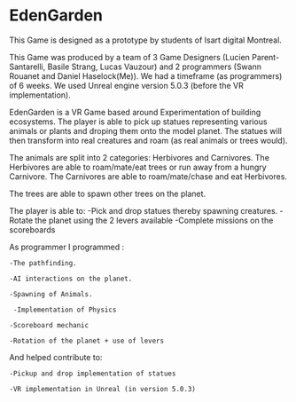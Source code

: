 # EdenGarden
This Game is designed as a prototype by students of Isart digital Montreal.

This Game was produced by a team of 3 Game Designers (Lucien Parent-Santarelli, Basile Strang, Lucas Vauzour) and 2 programmers (Swann Rouanet and Daniel Haselock(Me)). 
We had a timeframe (as programmers) of 6 weeks.
We used Unreal engine version 5.0.3 (before the VR implementation).

EdenGarden is a VR Game based around Experimentation of building ecosystems.
The player is able to pick up statues representing various animals or plants and droping them onto the model planet. 
The statues will then transform into real creatures and roam (as real animals or trees would).


The animals are split into 2 categories: Herbivores and Carnivores.
The Herbivores are able to roam/mate/eat trees or run away from a hungry Carnivore.
The Carnivores are able to roam/mate/chase and eat Herbivores.

The trees are able to spawn other trees on the planet.

The player is able to:
  -Pick and drop statues thereby spawning creatures.
  -Rotate the planet using the 2 levers available
  -Complete missions on the scoreboards

As programmer I programmed :

    -The pathfinding.
  
    -AI interactions on the planet.
  
    -Spawning of Animals.
  
     -Implementation of Physics
  
    -Scoreboard mechanic
  
    -Rotation of the planet + use of levers
  
  

And helped contribute to:

    -Pickup and drop implementation of statues
  
    -VR implementation in Unreal (in version 5.0.3)
  
  
